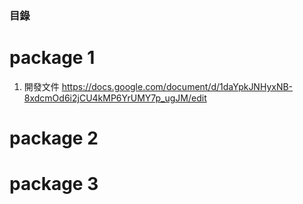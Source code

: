 ### 目錄

# package 1
1. 開發文件 https://docs.google.com/document/d/1daYpkJNHyxNB-8xdcmOd6i2jCU4kMP6YrUMY7p_ugJM/edit

# package 2

# package 3
